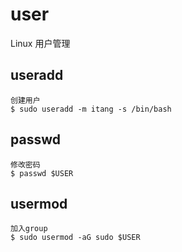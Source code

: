 # user

Linux 用户管理

## useradd

    创建用户
    $ sudo useradd -m itang -s /bin/bash

## passwd

    修改密码
    $ passwd $USER

## usermod

    加入group
    $ sudo usermod -aG sudo $USER
